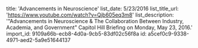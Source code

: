 title: 'Advancements in Neuroscience'
list_date: 5/23/2016
list_title_url: 'https://www.youtube.com/watch?v=Qjb605eq3m8'
list_description: '"Advancements in Neuroscience & The Collaboration Between Industry, Academia, and Government" Capitol Hill Briefing on Monday, May 23, 2016.'
import_id: 9109a66b-ecb8-4d0a-9cb5-83df02c56f8a
id: a5cef0c9-9338-4971-aed2-5a9e51644137
